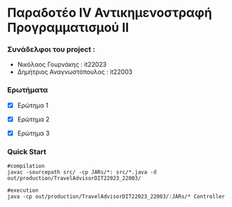 # Παραδοτέο ΙV Αντικημενοστραφή Προγραμματισμού ΙΙ

### Συνάδελφοι του project :
* Νικόλαος Γουρνάκης : it22023
* Δημήτριος Αναγνωστόπουλος : it22003


### Ερωτήματα
- [x] Ερώτημα 1
- [x] Ερώτημα 2
- [x] Ερώτημα 3

  

### Quick Start
```shell
#compilation
javac -sourcepath src/ -cp JARs/*: src/*.java -d out/production/TravelAdvisorDIT22023_22003/

#execution
java -cp out/production/TravelAdvisorDIT22023_22003/:JARs/* Controller
```
